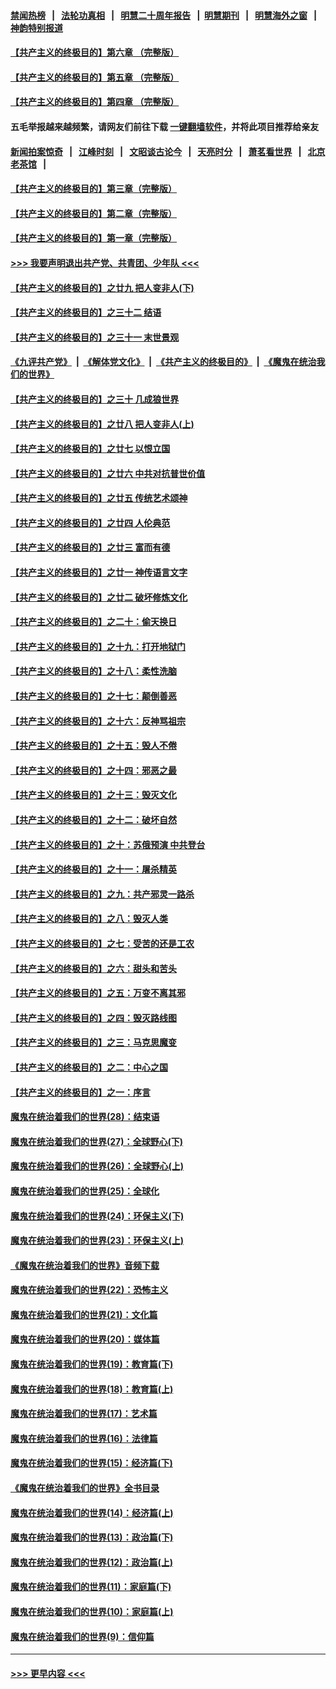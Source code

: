 #### [禁闻热榜](热点新闻.md?=0)  &nbsp;&nbsp;|&nbsp;&nbsp; [法轮功真相](https://github.com/gfw-breaker/truth/blob/master/README.md?=0) &nbsp;&nbsp;|&nbsp;&nbsp; [明慧二十周年报告](https://github.com/gfw-breaker/mh-reports/blob/master/README.md?=0) &nbsp;&nbsp;|&nbsp;&nbsp;[明慧期刊](https://github.com/gfw-breaker/mh-qikan) &nbsp;&nbsp;|&nbsp;&nbsp; [明慧海外之窗](https://github.com/gfw-breaker/mh-news/blob/master/README.md?=0) &nbsp;&nbsp;|&nbsp;&nbsp; [神韵特别报道](https://github.com/gfw-breaker/mh-news/blob/master/shenyun.md?=0)
#### [【共产主义的终极目的】第六章 （完整版）](../pages/nsc422/n11428913.md?t=03011431) 
#### [【共产主义的终极目的】第五章 （完整版）](../pages/nsc422/n11428912.md?t=03011431) 
#### [【共产主义的终极目的】第四章 （完整版）](../pages/nsc422/n11428907.md?t=03011431) 
#### 五毛举报越来越频繁，请网友们前往下载 [一键翻墙软件](https://github.com/gfw-breaker/ssr-accounts)，并将此项目推荐给亲友
#### [新闻拍案惊奇](https://github.com/gfw-breaker/banned-news/blob/master/pages/link4.md) &nbsp;&nbsp;|&nbsp;&nbsp; [江峰时刻](https://github.com/gfw-breaker/banned-news/blob/master/pages/link4.md) &nbsp;&nbsp;|&nbsp;&nbsp; [文昭谈古论今](https://github.com/gfw-breaker/banned-news/blob/master/pages/link4.md) &nbsp;&nbsp;|&nbsp;&nbsp; [天亮时分](https://github.com/gfw-breaker/banned-news/blob/master/pages/link4.md) &nbsp;&nbsp;|&nbsp;&nbsp; [萧茗看世界](https://github.com/gfw-breaker/banned-news/blob/master/pages/link4.md) &nbsp;&nbsp;|&nbsp;&nbsp; [北京老茶馆](https://github.com/gfw-breaker/banned-news/blob/master/pages/link4.md) &nbsp;&nbsp;|&nbsp;&nbsp; 
#### [【共产主义的终极目的】第三章（完整版）](../pages/nsc422/n11428848.md?t=03011431) 
#### [【共产主义的终极目的】第二章（完整版）](../pages/nsc422/n11428831.md?t=03011431) 
#### [【共产主义的终极目的】第一章（完整版）](../pages/nsc422/n11417651.md?t=03011431) 
#### [>>> 我要声明退出共产党、共青团、少年队 <<<](https://github.com/begood0513/goodnews/blob/master/quit/letter.md) 
#### [【共产主义的终极目的】之廿九 把人变非人(下)](../pages/nsc422/n11344140.md?t=03011431) 
#### [【共产主义的终极目的】之三十二 结语](../pages/nsc422/n11360535.md?t=03011431) 
#### [【共产主义的终极目的】之三十一 末世景观](../pages/nsc422/n11351129.md?t=03011431) 
#### [《九评共产党》](https://github.com/begood0513/9ping.md/blob/master/README.md) &nbsp;|&nbsp; [《解体党文化》](../../../../jtdwh.md/blob/master/README.md)  &nbsp;|&nbsp; [《共产主义的终极目的》](../../../../gczydzjmd.md/blob/master/README.md) &nbsp;|&nbsp; [《魔鬼在统治我们的世界》](../../../../mgztzwmdsj.md/blob/master/README.md) 
#### [【共产主义的终极目的】之三十 几成狼世界](../pages/nsc422/n11348280.md?t=03011431) 
#### [【共产主义的终极目的】之廿八 把人变非人(上)](../pages/nsc422/n11340492.md?t=03011431) 
#### [【共产主义的终极目的】之廿七 以恨立国](../pages/nsc422/n11336944.md?t=03011431) 
#### [【共产主义的终极目的】之廿六 中共对抗普世价值](../pages/nsc422/n11324785.md?t=03011431) 
#### [【共产主义的终极目的】之廿五 传统艺术颂神](../pages/nsc422/n11296396.md?t=03011431) 
#### [【共产主义的终极目的】之廿四 人伦典范](../pages/nsc422/n11296397.md?t=03011431) 
#### [【共产主义的终极目的】之廿三 富而有德](../pages/nsc422/n11283598.md?t=03011431) 
#### [【共产主义的终极目的】之廿一 神传语言文字](../pages/nsc422/n11263265.md?t=03011431) 
#### [【共产主义的终极目的】之廿二 破坏修炼文化](../pages/nsc422/n11245728.md?t=03011431) 
#### [【共产主义的终极目的】之二十：偷天换日](../pages/nsc422/n11238846.md?t=03011431) 
#### [【共产主义的终极目的】之十九：打开地狱门](../pages/nsc422/n11206376.md?t=03011431) 
#### [【共产主义的终极目的】之十八：柔性洗脑](../pages/nsc422/n11199994.md?t=03011431) 
#### [【共产主义的终极目的】之十七：颠倒善恶](../pages/nsc422/n11179782.md?t=03011431) 
#### [【共产主义的终极目的】之十六：反神骂祖宗](../pages/nsc422/n11166798.md?t=03011431) 
#### [【共产主义的终极目的】之十五：毁人不倦](../pages/nsc422/n11166792.md?t=03011431) 
#### [【共产主义的终极目的】之十四：邪恶之最](../pages/nsc422/n11150249.md?t=03011431) 
#### [【共产主义的终极目的】之十三：毁灭文化](../pages/nsc422/n11135227.md?t=03011431) 
#### [【共产主义的终极目的】之十二：破坏自然](../pages/nsc422/n11135214.md?t=03011431) 
#### [【共产主义的终极目的】之十：苏俄预演 中共登台](../pages/nsc422/n11118424.md?t=03011431) 
#### [【共产主义的终极目的】之十一：屠杀精英](../pages/nsc422/n11118442.md?t=03011431) 
#### [【共产主义的终极目的】之九：共产邪灵一路杀](../pages/nsc422/n11114139.md?t=03011431) 
#### [【共产主义的终极目的】之八：毁灭人类](../pages/nsc422/n11108503.md?t=03011431) 
#### [【共产主义的终极目的】之七：受苦的还是工农](../pages/nsc422/n11101809.md?t=03011431) 
#### [【共产主义的终极目的】之六：甜头和苦头](../pages/nsc422/n11096971.md?t=03011431) 
#### [【共产主义的终极目的】之五：万变不离其邪](../pages/nsc422/n11091285.md?t=03011431) 
#### [【共产主义的终极目的】之四：毁灭路线图](../pages/nsc422/n11086284.md?t=03011431) 
#### [【共产主义的终极目的】之三：马克思魔变](../pages/nsc422/n11061941.md?t=03011431) 
#### [【共产主义的终极目的】之二：中心之国](../pages/nsc422/n11047728.md?t=03011431) 
#### [【共产主义的终极目的】之一：序言](../pages/nsc422/n11086077.md?t=03011431) 
#### [魔鬼在统治着我们的世界(28)：结束语](../pages/nsc422/n10936246.md?t=03011431) 
#### [魔鬼在统治着我们的世界(27)：全球野心(下)](../pages/nsc422/n10928319.md?t=03011431) 
#### [魔鬼在统治着我们的世界(26)：全球野心(上)](../pages/nsc422/n10900318.md?t=03011431) 
#### [魔鬼在统治着我们的世界(25)：全球化](../pages/nsc422/n10788205.md?t=03011431) 
#### [魔鬼在统治着我们的世界(24)：环保主义(下)](../pages/nsc422/n10695307.md?t=03011431) 
#### [魔鬼在统治着我们的世界(23)：环保主义(上)](../pages/nsc422/n10688613.md?t=03011431) 
#### [《魔鬼在统治着我们的世界》音频下载](../pages/nsc422/n10635553.md?t=03011431) 
#### [魔鬼在统治着我们的世界(22)：恐怖主义](../pages/nsc422/n10614727.md?t=03011431) 
#### [魔鬼在统治着我们的世界(21)：文化篇](../pages/nsc422/n10597706.md?t=03011431) 
#### [魔鬼在统治着我们的世界(20)：媒体篇](../pages/nsc422/n10586579.md?t=03011431) 
#### [魔鬼在统治着我们的世界(19)：教育篇(下)](../pages/nsc422/n10564808.md?t=03011431) 
#### [魔鬼在统治着我们的世界(18)：教育篇(上)](../pages/nsc422/n10526970.md?t=03011431) 
#### [魔鬼在统治着我们的世界(17)：艺术篇](../pages/nsc422/n10499093.md?t=03011431) 
#### [魔鬼在统治着我们的世界(16)：法律篇](../pages/nsc422/n10485969.md?t=03011431) 
#### [魔鬼在统治着我们的世界(15)：经济篇(下)](../pages/nsc422/n10469975.md?t=03011431) 
#### [《魔鬼在统治着我们的世界》全书目录](../pages/nsc422/n10464261.md?t=03011431) 
#### [魔鬼在统治着我们的世界(14)：经济篇(上)](../pages/nsc422/n10457370.md?t=03011431) 
#### [魔鬼在统治着我们的世界(13)：政治篇(下)](../pages/nsc422/n10448270.md?t=03011431) 
#### [魔鬼在统治着我们的世界(12)：政治篇(上)](../pages/nsc422/n10444576.md?t=03011431) 
#### [魔鬼在统治着我们的世界(11)：家庭篇(下)](../pages/nsc422/n10440961.md?t=03011431) 
#### [魔鬼在统治着我们的世界(10)：家庭篇(上)](../pages/nsc422/n10435448.md?t=03011431) 
#### [魔鬼在统治着我们的世界(9)：信仰篇](../pages/nsc422/n10432159.md?t=03011431) 

----
#### [ >>> 更早内容 <<< ](../indexes/nsc422-earlier.md)
